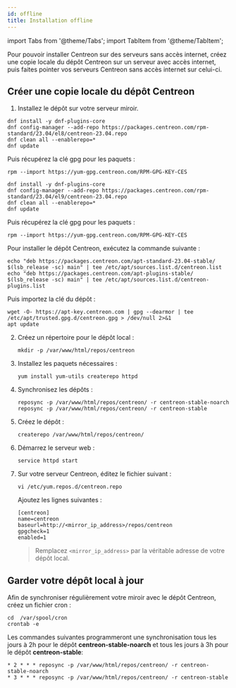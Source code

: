 ```yaml
---
id: offline
title: Installation offline
---
```

import Tabs from '@theme/Tabs';
import TabItem from '@theme/TabItem';

Pour pouvoir installer Centreon sur des serveurs sans accès internet, créez une copie locale du dépôt Centreon sur un serveur avec accès internet, puis faites pointer vos serveurs Centreon sans accès internet sur celui-ci.

## Créer une copie locale du dépôt Centreon

1. Installez le dépôt sur votre serveur miroir.

<Tabs groupId="sync">
<TabItem value="Alma / RHEL / Oracle Linux 8" label="Alma / RHEL / Oracle Linux 8">

```shell
dnf install -y dnf-plugins-core
dnf config-manager --add-repo https://packages.centreon.com/rpm-standard/23.04/el8/centreon-23.04.repo
dnf clean all --enablerepo=*
dnf update
```

Puis récupérez la clé gpg pour les paquets :

```shell
rpm --import https://yum-gpg.centreon.com/RPM-GPG-KEY-CES
```

</TabItem>
<TabItem value="Alma / RHEL / Oracle Linux 9" label="Alma / RHEL / Oracle Linux 9">

```shell
dnf install -y dnf-plugins-core
dnf config-manager --add-repo https://packages.centreon.com/rpm-standard/23.04/el9/centreon-23.04.repo
dnf clean all --enablerepo=*
dnf update
```

Puis récupérez la clé gpg pour les paquets :

```shell
rpm --import https://yum-gpg.centreon.com/RPM-GPG-KEY-CES
```

</TabItem>
<TabItem value="Debian 11" label="Debian 11">

Pour installer le dépôt Centreon, exécutez la commande suivante :

```shell
echo "deb https://packages.centreon.com/apt-standard-23.04-stable/ $(lsb_release -sc) main" | tee /etc/apt/sources.list.d/centreon.list
echo "deb https://packages.centreon.com/apt-plugins-stable/ $(lsb_release -sc) main" | tee /etc/apt/sources.list.d/centreon-plugins.list
```

Puis importez la clé du dépôt :

```shell
wget -O- https://apt-key.centreon.com | gpg --dearmor | tee /etc/apt/trusted.gpg.d/centreon.gpg > /dev/null 2>&1
apt update
```

</TabItem>
</Tabs>

2. Créez un répertoire pour le dépôt local :

   ```shell
   mkdir -p /var/www/html/repos/centreon
   ```

3. Installez les paquets nécessaires :

   ```shell
   yum install yum-utils createrepo httpd
   ```

4. Synchronisez les dépôts :

   ```shell
   reposync -p /var/www/html/repos/centreon/ -r centreon-stable-noarch
   reposync -p /var/www/html/repos/centreon/ -r centreon-stable
   ```

5. Créez le dépôt :

   ```shell
   createrepo /var/www/html/repos/centreon/
   ```

6. Démarrez le serveur web :

   ```shell
   service httpd start
   ```

7. Sur votre serveur Centreon, éditez le fichier suivant :

   ```shell
   vi /etc/yum.repos.d/centreon.repo
   ```

   Ajoutez les lignes suivantes :

   ```shell
   [centreon]
   name=centreon
   baseurl=http://<mirror_ip_address>/repos/centreon
   gpgcheck=1
   enabled=1
   ```

   > Remplacez `<mirror_ip_address>` par la véritable adresse de votre dépôt local.

## Garder votre dépôt local à jour

Afin de synchroniser régulièrement votre miroir avec le dépôt Centreon, créez un fichier cron :

```shell
cd  /var/spool/cron
crontab -e
```

Les commandes suivantes programmeront une synchronisation tous les jours à 2h pour le dépôt **centreon-stable-noarch** et tous les jours à 3h pour le dépôt **centreon-stable**:

```shell
* 2 * * * reposync -p /var/www/html/repos/centreon/ -r centreon-stable-noarch
* 3 * * * reposync -p /var/www/html/repos/centreon/ -r centreon-stable
```
